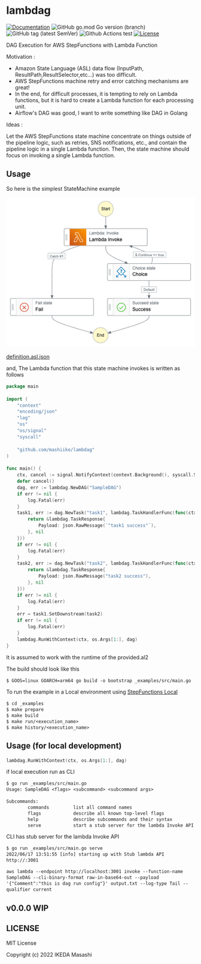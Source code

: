 # lambdag

[![Documentation](https://godoc.org/github.com/mashiike/lambdag?status.svg)](https://godoc.org/github.com/mashiike/lambdag)
![GitHub go.mod Go version (branch)](https://img.shields.io/github/go-mod/go-version/mashiike/lambdag)
![GitHub tag (latest SemVer)](https://img.shields.io/github/v/tag/mashiike/lambdag)
![Github Actions test](https://github.com/mashiike/lambdag/workflows/Test/badge.svg?branch=main)
[![License](https://img.shields.io/badge/license-MIT-blue.svg)](https://github.com/mashiike/lambdag/blob/master/LICENSE)

DAG Execution for AWS StepFunctions with Lambda Function 

Motivation :

- Amazon State Language (ASL) data flow (InputPath, ResultPath,ResultSelector,etc...) was too difficult.
- AWS StepFunctions machine retry and error catching mechanisms are great!
- In the end, for difficult processes, it is tempting to rely on Lambda functions, but it is hard to create a Lambda function for each processing unit.
- Airflow's DAG was good, I want to write something like DAG in Golang

Ideas :

Let the AWS StepFunctions state machine concentrate on things outside of the pipeline logic, such as retries, SNS notifications, etc., and contain the pipeline logic in a single Lambda function. Then, the state machine should focus on invoking a single Lambda function.

## Usage 

So here is the simplest StateMachine example

![simplest](docs/stepfunctions_graph.png)

[definition.asl.json](https://github.com/mashiike/lambdag/blob/main/_examples/definition.asl.json)

and, The Lambda function that this state machine invokes is written as follows

```go
package main

import (
	"context"
	"encoding/json"
	"log"
	"os"
	"os/signal"
	"syscall"

	"github.com/mashiike/lambdag"
)

func main() {
	ctx, cancel := signal.NotifyContext(context.Background(), syscall.SIGTERM, syscall.SIGINT, syscall.SIGHUP)
	defer cancel()
	dag, err := lambdag.NewDAG("SampleDAG")
	if err != nil {
		log.Fatal(err)
	}
	task1, err := dag.NewTask("task1", lambdag.TaskHandlerFunc(func(ctx context.Context, tr *lambdag.TaskRequest) (*lambdag.TaskResponse, error) {
		return &lambdag.TaskResponse{
			Payload: json.RawMessage(`"task1 success"`),
		}, nil
	}))
	if err != nil {
		log.Fatal(err)
	}
	task2, err := dag.NewTask("task2", lambdag.TaskHandlerFunc(func(ctx context.Context, tr *lambdag.TaskRequest) (*lambdag.TaskResponse, error) {
		return &lambdag.TaskResponse{
			Payload: json.RawMessage("task2 success"),
		}, nil
	}))
	if err != nil {
		log.Fatal(err)
	}
	err = task1.SetDownstream(task2)
	if err != nil {
		log.Fatal(err)
	}
	lambdag.RunWithContext(ctx, os.Args[1:], dag)
}
```

It is assumed to work with the runtime of the provided.al2

The build should look like this
```$shell 
$ GOOS=linux GOARCH=arm64 go build -o bootstrap _examples/src/main.go
```

To run the example in a Local environment using [StepFunctions Local](https://docs.aws.amazon.com/step-functions/latest/dg/sfn-local.html)

```shell
$ cd _examples
$ make prepare
$ make build
$ make run/<execution_name>
$ make history/<execution_name>
```

## Usage (for local development)

```go
lambdag.RunWithContext(ctx, os.Args[1:], dag)
```

if local execution run as CLI 
```shell
$ go run _examples/src/main.go 
Usage: SampleDAG <flags> <subcommand> <subcommand args>

Subcommands:
        commands         list all command names
        flags            describe all known top-level flags
        help             describe subcommands and their syntax
        serve            start a stub server for the lambda Invoke API
```

CLI has stub server for the lambda Invoke API

```shell
$ go run _examples/src/main.go serve
2022/06/17 13:51:55 [info] starting up with Stub lambda API http://:3001
```

```shell
aws lambda --endpoint http://localhost:3001 invoke --function-name SampleDAG --cli-binary-format raw-in-base64-out --payload '{"Comment":"this is dag run config"}' output.txt --log-type Tail --qualifier current
```

## v0.0.0 WIP

## LICENSE

MIT License

Copyright (c) 2022 IKEDA Masashi
